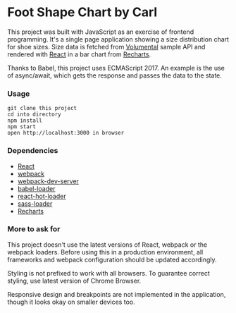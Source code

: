 Foot Shape Chart by Carl
=====================

This project was built with JavaScript as an exercise of frontend programming. It's a single page application showing a size distribution chart for shoe sizes. 
Size data is fetched from [Volumental](https://www.volumental.com/) sample API and rendered with [React](https://reactjs.org/) in a bar chart from [Recharts](http://recharts.org/#/en-US/). 

Thanks to Babel, this project uses ECMAScript 2017. An example is the use of async/await, which gets the response and passes the data to the state.

### Usage

```
git clone this project
cd into directory
npm install
npm start
open http://localhost:3000 in browser
```

### Dependencies

* [React](https://reactjs.org/)
* [webpack](https://webpack.js.org/)
* [webpack-dev-server](https://github.com/webpack/webpack-dev-server)
* [babel-loader](https://github.com/babel/babel-loader)
* [react-hot-loader](https://github.com/gaearon/react-hot-loader)
* [sass-loader](https://github.com/webpack-contrib/sass-loader)
* [Recharts](http://recharts.org/#/en-US/)

### More to ask for
This project doesn't use the latest versions of React, webpack or the webpack loaders. Before using this in a production environment, all frameworks and webpack configuration should be updated accordingly.

Styling is not prefixed to work with all browsers. To guarantee correct styling, use latest version of Chrome Browser.

Responsive design and breakpoints are not implemented in the application, though it looks okay on smaller devices too.  

